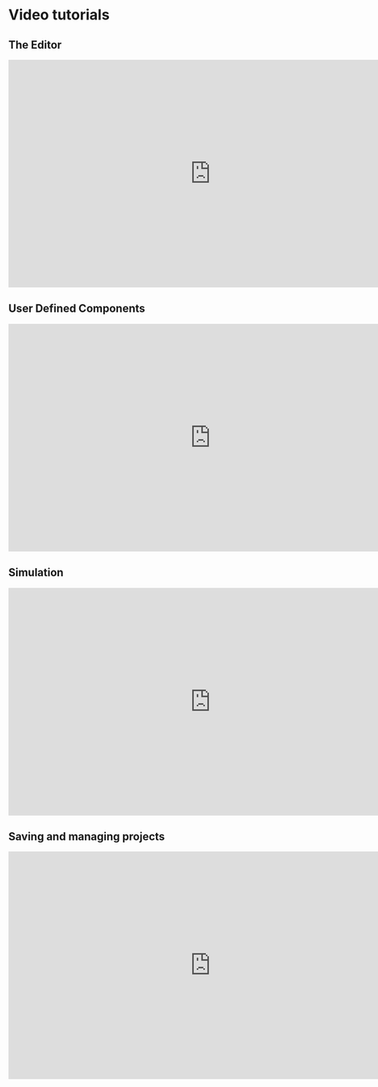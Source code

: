 # Video tutorials

## The Editor

<iframe class="video" width="800" height="450" src="https://www.youtube.com/embed/aLcu7rsbDHA" frameborder="0"
        allow="accelerometer; autoplay; encrypted-media; gyroscope; picture-in-picture"
        allowfullscreen>
</iframe>

## User Defined Components

<iframe class="video" width="800" height="450" src="https://www.youtube.com/embed/1m9IrqVxTKA" frameborder="0"
        allow="accelerometer; autoplay; encrypted-media; gyroscope; picture-in-picture"
        allowfullscreen>
</iframe>

## Simulation

<iframe class="video" width="800" height="450" src="https://www.youtube.com/embed/P8fuF-AHbb0" frameborder="0"
        allow="accelerometer; autoplay; encrypted-media; gyroscope; picture-in-picture"
        allowfullscreen>
</iframe>

## Saving and managing projects

<iframe class="video" width="800" height="450" src="https://www.youtube.com/embed/peOkC2Agkoo" frameborder="0"
        allow="accelerometer; autoplay; encrypted-media; gyroscope; picture-in-picture"
        allowfullscreen>
</iframe>
